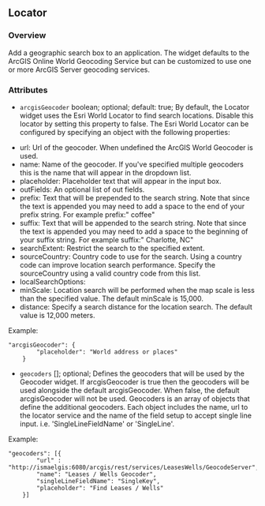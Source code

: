 ## Locator ##
### Overview ###
Add a geographic search box to an application. The widget defaults to the ArcGIS Online World Geocoding Service but can be customized to use one or more ArcGIS Server geocoding services.

### Attributes ###
* `arcgisGeocoder` boolean; optional; default: true; By default, the Locator widget uses the Esri World Locator to find search locations. Disable this locator by setting this property to false. The Esri World Locator can be configured by specifying an object with the following properties:

>
- url: Url of the geocoder. When undefined the ArcGIS World Geocoder is used.
- name: Name of the geocoder. If you've specified multiple geocoders this is the name that will appear in the dropdown list.
- placeholder: Placeholder text that will appear in the input box.
- outFields: An optional list of out fields.
- prefix: Text that will be prepended to the search string. Note that since the text is appended you may need to add a space to the end of your prefix string. For example prefix:" coffee"
- suffix: Text that will be appended to the search string. Note that since the text is appended you may need to add a space to the beginning of your suffix string. For example suffix:" Charlotte, NC"
- searchExtent: Restrict the search to the specified extent.
- sourceCountry: Country code to use for the search. Using a country code can improve location search performance. Specify the sourceCountry using a valid country code from this list.
- localSearchOptions:
- minScale: Location search will be performed when the map scale is less than the specified value. The default minScale is 15,000.
- distance: Specify a search distance for the location search. The default value is 12,000 meters.

Example:
```
"arcgisGeocoder": {
  	    "placeholder": "World address or places"
  	}
```

* `geocoders` []; optional; Defines the geocoders that will be used by the Geocoder widget. If arcgisGeocoder is true then the geocoders will be used alongside the default arcgisGeocoder. When false, the default arcgisGeocoder will not be used. Geocoders is an array of objects that define the additional geocoders. Each object includes the name, url to the locator service and the name of the field setup to accept single line input. i.e. 'SingleLineFieldName' or 'SingleLine'. 

Example:
```
"geocoders": [{
  		"url" : "http://ismaelgis:6080/arcgis/rest/services/LeasesWells/GeocodeServer",
  		"name": "Leases / Wells Geocoder",
    	"singleLineFieldName": "SingleKey",
    	"placeholder": "Find Leases / Wells"
  	}]
```
